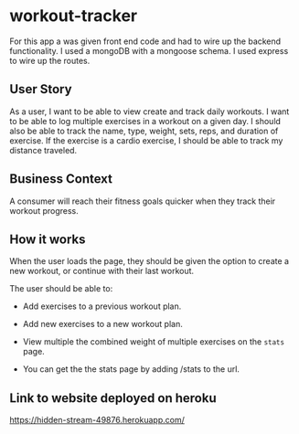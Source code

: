 # workout-tracker
For this app a was given front end code and had to wire up the backend functionality. I used a mongoDB with a mongoose schema. I used express to wire up the routes.

## User Story

As a user, I want to be able to view create and track daily workouts. I want to be able to log multiple exercises in a workout on a given day. I should also be able to track the name, type, weight, sets, reps, and duration of exercise. If the exercise is a cardio exercise, I should be able to track my distance traveled.

## Business Context

A consumer will reach their fitness goals quicker when they track their workout progress.

## How it works

When the user loads the page, they should be given the option to create a new workout, or continue with their last workout.

The user should be able to:

-   Add exercises to a previous workout plan.
    
-   Add new exercises to a new workout plan.
    
-   View multiple the combined weight of multiple exercises on the `stats` page. 
- You can get the the stats page by adding /stats to the url.

## Link to website deployed on heroku
https://hidden-stream-49876.herokuapp.com/
